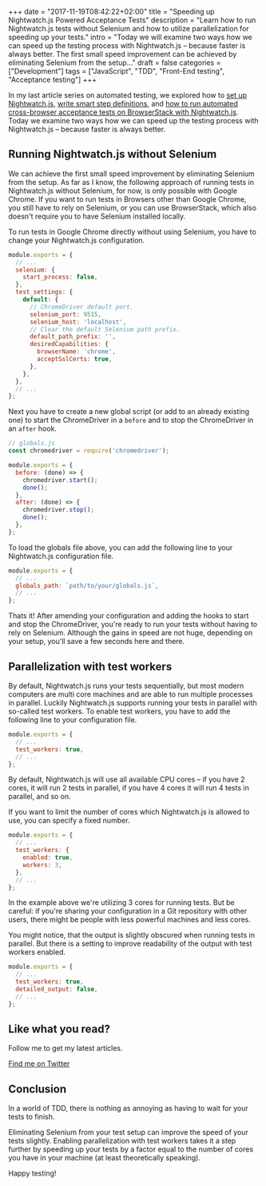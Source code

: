 +++
date = "2017-11-19T08:42:22+02:00"
title = "Speeding up Nightwatch.js Powered Acceptance Tests"
description = "Learn how to run Nightwatch.js tests without Selenium and how to utilize parallelization for speeding up your tests."
intro = "Today we will examine two ways how we can speed up the testing process with Nightwatch.js – because faster is always better. The first small speed improvement can be achieved by eliminating Selenium from the setup..."
draft = false
categories = ["Development"]
tags = ["JavaScript", "TDD", "Front-End testing", "Acceptance testing"]
+++

In my last article series on automated testing, we explored how to [set up Nightwatch.js](/blog/acceptance-testing-with-nightwatch-and-cucumber-setup/), [write smart step definitions](/blog/acceptance-testing-with-nightwatch-and-cucumber-smart-step-definitions/), and [how to run automated cross-browser acceptance tests on BrowserStack with Nightwatch.js](/blog/acceptance-testing-with-nightwatch-and-cucumber-browserstack/). Today we examine two ways how we can speed up the testing process with Nightwatch.js – because faster is always better.

## Running Nightwatch.js without Selenium

We can achieve the first small speed improvement by eliminating Selenium from the setup. As far as I know, the following approach of running tests in Nightwatch.js without Selenium, for now, is only possible with Google Chrome. If you want to run tests in Browsers other than Google Chrome, you still have to rely on Selenium, or you can use BrowserStack, which also doesn't require you to have Selenium installed locally.

To run tests in Google Chrome directly without using Selenium, you have to change your Nightwatch.js configuration.

```js
module.exports = {
  // ...
  selenium: {
    start_process: false,
  },
  test_settings: {
    default: {
      // ChromeDriver default port.
      selenium_port: 9515,
      selenium_host: 'localhost',
      // Clear the default Selenium path prefix.
      default_path_prefix: '',
      desiredCapabilities: {
        browserName: 'chrome',
        acceptSslCerts: true,
      },
    },
  },
  // ...
};
```

Next you have to create a new global script (or add to an already existing one) to start the ChromeDriver in a `before` and to stop the ChromeDriver in an `after` hook.

```js
// globals.js
const chromedriver = require('chromedriver');

module.exports = {
  before: (done) => {
    chromedriver.start();
    done();
  },
  after: (done) => {
    chromedriver.stop();
    done();
  },
};
```

To load the globals file above, you can add the following line to your Nightwatch.js configuration file.

```js
module.exports = {
  // ...
  globals_path: `path/to/your/globals.js`,
  // ...
};
```

Thats it! After amending your configuration and adding the hooks to start and stop the ChromeDriver, you're ready to run your tests without having to rely on Selenium. Although the gains in speed are not huge, depending on your setup, you'll save a few seconds here and there.

## Parallelization with test workers

By default, Nightwatch.js runs your tests sequentially, but most modern computers are multi core machines and are able to run multiple processes in parallel. Luckily Nightwatch.js supports running your tests in parallel with so-called test workers. To enable test workers, you have to add the following line to your configuration file.

```js
module.exports = {
  // ...
  test_workers: true,
  // ...
};
```

By default, Nightwatch.js will use all available CPU cores – if you have 2 cores, it will run 2 tests in parallel, if you have 4 cores it will run 4 tests in parallel, and so on.

If you want to limit the number of cores which Nightwatch.js is allowed to use, you can specify a fixed number.

```js
module.exports = {
  // ...
  test_workers: {
    enabled: true,
    workers: 3,
  },
  // ...
};
```

In the example above we're utilizing 3 cores for running tests. But be careful: if you're sharing your configuration in a Git repository with other users, there might be people with less powerful machines and less cores.

You might notice, that the output is slightly obscured when running tests in parallel. But there is a setting to improve readability of the output with test workers enabled.

```js
module.exports = {
  // ...
  test_workers: true,
  detailed_output: false,
  // ...
};
```

<div class="c-content__broad">
  <div class="c-twitter-teaser">
    <div class="c-twitter-teaser__content">
      <h2 class="c-twitter-teaser__headline">Like what you read?</h2>
      <p class="c-twitter-teaser__body">
        Follow me to get my latest articles.
      </p>
      <a class="c-button c-button--outline c-twitter-teaser__button" rel="nofollow" href="https://twitter.com/maoberlehner" data-event-category="link" data-event-action="click: contact" data-event-label="Twitter (article content)">
        Find me on Twitter
      </a>
    </div>
  </div>
</div>

## Conclusion

In a world of TDD, there is nothing as annoying as having to wait for your tests to finish.

Eliminating Selenium from your test setup can improve the speed of your tests slightly. Enabling parallelization with test workers takes it a step further by speeding up your tests by a factor equal to the number of cores you have in your machine (at least theoretically speaking).

Happy testing!
